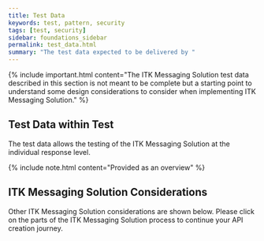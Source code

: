 ```yaml
---
title: Test Data
keywords: test, pattern, security
tags: [test, security]
sidebar: foundations_sidebar
permalink: test_data.html
summary: "The test data expected to be delivered by "
---
```


{% include important.html content="The ITK Messaging Solution test data described in this section is not meant to be complete but a starting point to understand some design considerations to consider when implementing ITK Messaging Solution." %}

## Test Data within Test ##

The test data allows the testing of the ITK Messaging Solution at the individual response level.

{% include note.html content="Provided as an overview" %}


## ITK Messaging Solution Considerations ##

Other ITK Messaging Solution considerations are shown below. Please click on the parts of the ITK Messaging Solution process to continue your API creation journey.



